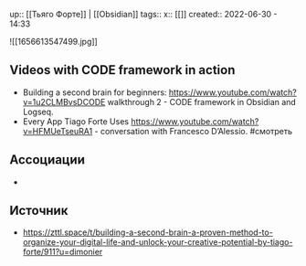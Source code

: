 up:: [[Тьяго Форте]] | [[Obsidian]]
tags:: 
x:: [[]]
created:: 2022-06-30 - 14:33

![[1656613547499.jpg]]

## Videos with CODE framework in action
- Building a second brain for beginners: https://www.youtube.com/watch?v=1u2CLMBvsDCODE walkthrough 2 - CODE framework in Obsidian and Logseq.
- Every App Tiago Forte Uses https://www.youtube.com/watch?v=HFMUeTseuRA1  - conversation with Francesco D’Alessio.
#смотреть 

## Ассоциации
- 
## Источник
- https://zttl.space/t/building-a-second-brain-a-proven-method-to-organize-your-digital-life-and-unlock-your-creative-potential-by-tiago-forte/911?u=dimonier